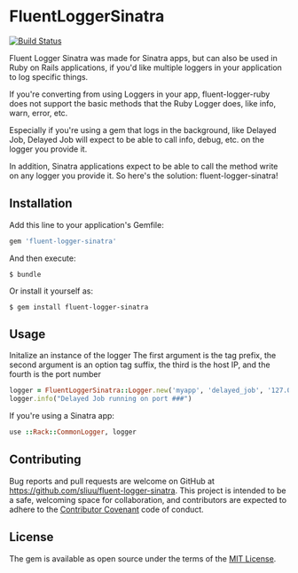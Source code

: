 # FluentLoggerSinatra

[![Build Status](https://travis-ci.org/sliuu/fluent-logger-sinatra.svg)][travis]

[travis]: https://travis-ci.org/sliuu/fluent-logger-sinatra

Fluent Logger Sinatra was made for Sinatra apps, but can also be used in Ruby on Rails applications, if you'd
like multiple loggers in your application to log specific things.

If you're converting from using Loggers in your app, fluent-logger-ruby does not
support the basic methods that the Ruby Logger does, like info, warn, error, etc.

Especially if you're using a gem that logs in the background, like Delayed Job,
Delayed Job will expect to be able to call info, debug, etc. on the logger you
provide it.

In addition, Sinatra applications expect to be able to call the method write
on any logger you provide it. So here's the solution: fluent-logger-sinatra!

## Installation

Add this line to your application's Gemfile:

```ruby
gem 'fluent-logger-sinatra'
```

And then execute:

    $ bundle

Or install it yourself as:

    $ gem install fluent-logger-sinatra

## Usage

Initalize an instance of the logger
The first argument is the tag prefix, the second argument is an option tag suffix, the third is the host IP, and the fourth is the port number

```ruby
logger = FluentLoggerSinatra::Logger.new('myapp', 'delayed_job', '127.0.0.1', 24224)
logger.info("Delayed Job running on port ###")
```

If you're using a Sinatra app:
```ruby
use ::Rack::CommonLogger, logger
```

## Contributing

Bug reports and pull requests are welcome on GitHub at https://github.com/sliuu/fluent-logger-sinatra. This project is intended to be a safe, welcoming space for collaboration, and contributors are expected to adhere to the [Contributor Covenant](contributor-covenant.org) code of conduct.

## License

The gem is available as open source under the terms of the [MIT License](http://opensource.org/licenses/MIT).

